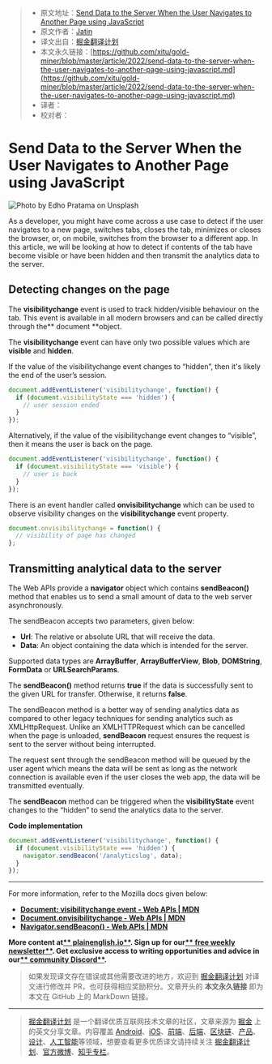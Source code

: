 > * 原文地址：[Send Data to the Server When the User Navigates to Another Page using JavaScript](https://javascript.plainenglish.io/send-data-to-the-server-when-the-user-navigates-to-another-page-using-javascript-d98a0a4a0539)
> * 原文作者：[Jatin](https://medium.com/@jatin.krr)
> * 译文出自：[掘金翻译计划](https://github.com/xitu/gold-miner)
> * 本文永久链接：[https://github.com/xitu/gold-miner/blob/master/article/2022/send-data-to-the-server-when-the-user-navigates-to-another-page-using-javascript.md](https://github.com/xitu/gold-miner/blob/master/article/2022/send-data-to-the-server-when-the-user-navigates-to-another-page-using-javascript.md)
> * 译者：
> * 校对者：

# Send Data to the Server When the User Navigates to Another Page using JavaScript

![Photo by [Edho Pratama](https://unsplash.com/@edhoradic?utm_source=medium&utm_medium=referral) on [Unsplash](https://unsplash.com?utm_source=medium&utm_medium=referral)](https://cdn-images-1.medium.com/max/9044/0*0RbNvyMds_7IaOac)

As a developer, you might have come across a use case to detect if the user navigates to a new page, switches tabs, closes the tab, minimizes or closes the browser, or, on mobile, switches from the browser to a different app. In this article, we will be looking at how to detect if contents of the tab have become visible or have been hidden and then transmit the analytics data to the server.

## Detecting changes on the page

The **visibilitychange** event is used to track hidden/visible behaviour on the tab. This event is available in all modern browsers and can be called directly through the** document **object.

The **visibilitychange** event can have only two possible values which are **visible** and **hidden**.

If the value of the visibilitychange event changes to “hidden”, then it's likely the end of the user’s session.

```js
document.addEventListener('visibilitychange', function() {
  if (document.visibilityState === 'hidden') {
    // user session ended
  }
});
```

Alternatively, if the value of the visibilitychange event changes to “visible”, then it means the user is back on the page.

```js
document.addEventListener('visibilitychange', function() {
  if (document.visibilityState === 'visible') {
    // user is back
  }
});
```

There is an event handler called **onvisibilitychange** which can be used to observe visibility changes on the **visibilitychange** event property.

```js
document.onvisibilitychange = function() {
  // visibility of page has changed
};
```

## Transmitting analytical data to the server

The Web APIs provide a **navigator** object which contains **sendBeacon()** method that enables us to send a small amount of data to the web server asynchronously.

The sendBeacon accepts two parameters, given below:

* **Url**: The relative or absolute URL that will receive the data.
* **Data**: An object containing the data which is intended for the server.

Supported data types are **ArrayBuffer**, **ArrayBufferView**, **Blob**, **DOMString**, **FormData** or **URLSearchParams**.

The **sendBeacon()** method returns **true** if the data is successfully sent to the given URL for transfer. Otherwise, it returns **false**.

The sendBeacon method is a better way of sending analytics data as compared to other legacy techniques for sending analytics such as XMLHttpRequest. Unlike an XMLHTTPRequest which can be cancelled when the page is unloaded, **sendBeacon** request ensures the request is sent to the server without being interrupted.

The request sent through the sendBeacon method will be queued by the user agent which means the data will be sent as long as the network connection is available even if the user closes the web app, the data will be transmitted eventually.

The **sendBeacon** method can be triggered when the **visibilityState** event changes to the “hidden” to send the analytics data to the server.

**Code implementation**

```js
document.addEventListener('visibilitychange', function() {
  if (document.visibilityState === 'hidden') {
    navigator.sendBeacon('/analyticslog', data);
  }
});
```

---

For more information, refer to the Mozilla docs given below:

- [**Document: visibilitychange event - Web APIs | MDN**](https://developer.mozilla.org/en-US/docs/Web/API/Document/visibilitychange_event)
- [**Document.onvisibilitychange - Web APIs | MDN**](https://developer.mozilla.org/en-US/docs/Web/API/Document/onvisibilitychange)
- [**Navigator.sendBeacon() - Web APIs | MDN**](https://developer.mozilla.org/en-US/docs/Web/API/Navigator/sendBeacon)

**More content at[** plainenglish.io**](http://plainenglish.io/). Sign up for our[** free weekly newsletter**](http://newsletter.plainenglish.io/). Get exclusive access to writing opportunities and advice in our[** community Discord**](https://discord.gg/GtDtUAvyhW).**

> 如果发现译文存在错误或其他需要改进的地方，欢迎到 [掘金翻译计划](https://github.com/xitu/gold-miner) 对译文进行修改并 PR，也可获得相应奖励积分。文章开头的 **本文永久链接** 即为本文在 GitHub 上的 MarkDown 链接。

---

> [掘金翻译计划](https://github.com/xitu/gold-miner) 是一个翻译优质互联网技术文章的社区，文章来源为 [掘金](https://juejin.im) 上的英文分享文章。内容覆盖 [Android](https://github.com/xitu/gold-miner#android)、[iOS](https://github.com/xitu/gold-miner#ios)、[前端](https://github.com/xitu/gold-miner#前端)、[后端](https://github.com/xitu/gold-miner#后端)、[区块链](https://github.com/xitu/gold-miner#区块链)、[产品](https://github.com/xitu/gold-miner#产品)、[设计](https://github.com/xitu/gold-miner#设计)、[人工智能](https://github.com/xitu/gold-miner#人工智能)等领域，想要查看更多优质译文请持续关注 [掘金翻译计划](https://github.com/xitu/gold-miner)、[官方微博](http://weibo.com/juejinfanyi)、[知乎专栏](https://zhuanlan.zhihu.com/juejinfanyi)。
